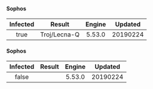 #### Sophos
| Infected      | Result      | Engine      | Updated      |
|:-------------:|:-----------:|:-----------:|:------------:|
| true | Troj/Lecna-Q | 5.53.0 | 20190224 |

#### Sophos
| Infected      | Result      | Engine      | Updated      |
|:-------------:|:-----------:|:-----------:|:------------:|
| false |  | 5.53.0 | 20190224 |


